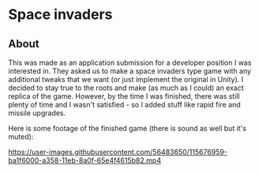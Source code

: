 # Space invaders

## About
This was made as an application submission for a developer position I was interested in. They asked us to make a space invaders type game with any additional tweaks that we want (or just implement the original in Unity). I decided to stay true to the roots and make (as much as I could) an exact replica of the game. However, by the time I was finished, there was still plenty of time and I wasn't satisfied - so I added stuff like rapid fire and missile upgrades.  
  
Here is some footage of the finished game (there is sound as well but it's muted):  

https://user-images.githubusercontent.com/56483650/115676959-ba1f6000-a358-11eb-8a0f-65e4f4615b82.mp4


